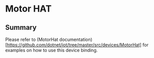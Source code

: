 ﻿# Motor HAT

## Summary

Please refer to (MotorHat documentation)[https://github.com/dotnet/iot/tree/master/src/devices/MotorHat] for examples on how to use this device binding. 
